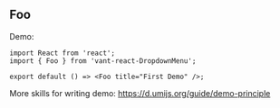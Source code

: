 
## Foo

Demo:

```tsx
import React from 'react';
import { Foo } from 'vant-react-DropdownMenu';

export default () => <Foo title="First Demo" />;
```

More skills for writing demo: https://d.umijs.org/guide/demo-principle
